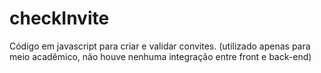 # checkInvite
Código em javascript para criar e validar convites. (utilizado apenas para meio acadêmico, não houve nenhuma integração entre front e back-end)
